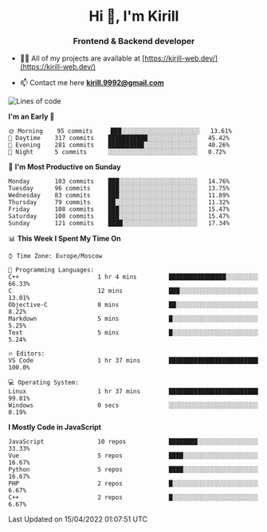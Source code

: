 <h1 align="center">Hi 👋, I'm Kirill</h1>
<h3 align="center">Frontend & Backend developer</h3>

- 👨‍💻 All of my projects are available at [https://kirill-web.dev/](https://kirill-web.dev/)

- 📫 Contact me here **kirill.9992@gmail.com**











<!--START_SECTION:waka-->
![Lines of code](https://img.shields.io/badge/From%20Hello%20World%20I%27ve%20Written-475%20Thousand%20lines%20of%20code-blue)

**I'm an Early 🐤** 

```text
🌞 Morning    95 commits     ███░░░░░░░░░░░░░░░░░░░░░░   13.61% 
🌆 Daytime    317 commits    ███████████░░░░░░░░░░░░░░   45.42% 
🌃 Evening    281 commits    ██████████░░░░░░░░░░░░░░░   40.26% 
🌙 Night      5 commits      ░░░░░░░░░░░░░░░░░░░░░░░░░   0.72%

```
📅 **I'm Most Productive on Sunday** 

```text
Monday       103 commits    ███░░░░░░░░░░░░░░░░░░░░░░   14.76% 
Tuesday      96 commits     ███░░░░░░░░░░░░░░░░░░░░░░   13.75% 
Wednesday    83 commits     ███░░░░░░░░░░░░░░░░░░░░░░   11.89% 
Thursday     79 commits     ██░░░░░░░░░░░░░░░░░░░░░░░   11.32% 
Friday       108 commits    ███░░░░░░░░░░░░░░░░░░░░░░   15.47% 
Saturday     108 commits    ███░░░░░░░░░░░░░░░░░░░░░░   15.47% 
Sunday       121 commits    ████░░░░░░░░░░░░░░░░░░░░░   17.34%

```


📊 **This Week I Spent My Time On** 

```text
⌚︎ Time Zone: Europe/Moscow

💬 Programming Languages: 
C++                      1 hr 4 mins         ████████████████░░░░░░░░░   66.33% 
C                        12 mins             ███░░░░░░░░░░░░░░░░░░░░░░   13.01% 
Objective-C              8 mins              ██░░░░░░░░░░░░░░░░░░░░░░░   8.22% 
Markdown                 5 mins              █░░░░░░░░░░░░░░░░░░░░░░░░   5.25% 
Text                     5 mins              █░░░░░░░░░░░░░░░░░░░░░░░░   5.24%

🔥 Editors: 
VS Code                  1 hr 37 mins        █████████████████████████   100.0%

💻 Operating System: 
Linux                    1 hr 37 mins        █████████████████████████   99.81% 
Windows                  0 secs              ░░░░░░░░░░░░░░░░░░░░░░░░░   0.19%

```

**I Mostly Code in JavaScript** 

```text
JavaScript               10 repos            ████████░░░░░░░░░░░░░░░░░   33.33% 
Vue                      5 repos             ████░░░░░░░░░░░░░░░░░░░░░   16.67% 
Python                   5 repos             ████░░░░░░░░░░░░░░░░░░░░░   16.67% 
PHP                      2 repos             █░░░░░░░░░░░░░░░░░░░░░░░░   6.67% 
C++                      2 repos             █░░░░░░░░░░░░░░░░░░░░░░░░   6.67%

```



 Last Updated on 15/04/2022 01:07:51 UTC
<!--END_SECTION:waka-->
